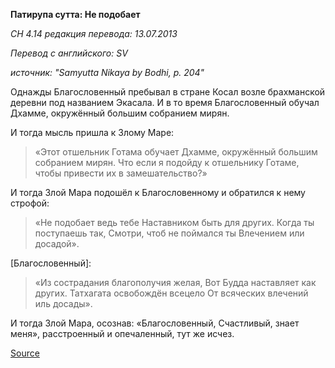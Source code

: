 **Патирупа сутта: Не подобает**

*СН 4\.14 редакция перевода: 13\.07\.2013*

*Перевод с английского: SV*

*источник: "Samyutta Nikaya by Bodhi, p\. 204"*

Однажды Благословенный пребывал в стране Косал возле брахманской деревни под названием Экасала\. И в то время Благословенный обучал Дхамме, окружённый большим собранием мирян\.

И тогда мысль пришла к Злому Маре:

> «Этот отшельник Готама обучает Дхамме, окружённый большим собранием мирян\. Что если я подойду к отшельнику Готаме, чтобы привести их в замешательство?»

И тогда Злой Мара подошёл к Благословенному и обратился к нему строфой:

> «Не подобает ведь тебе Наставником быть для других\. 
> Когда ты поступаешь так, 
> Смотри, чтоб не поймался ты 
> Влечением или досадой»\.

\[Благословенный\]:

> «Из сострадания благополучия желая,
> Вот Будда наставляет как других\.
> Татхагата освобождён всецело 
> От всяческих влечений иль досады»\.

И тогда Злой Мара, осознав: «Благословенный, Счастливый, знает меня», расстроенный и опечаленный, тут же исчез\.

[Source](https://www\.theravada\.ru/Teaching/Canon/Suttanta/Texts/sn4_14\-patirupa\-sutta\-sv\.htm)